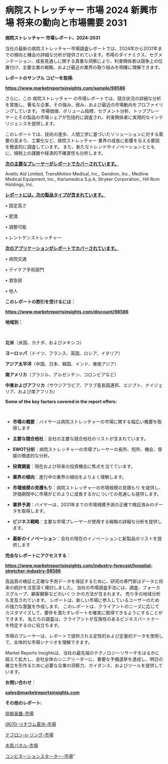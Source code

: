 # 病院ストレッチャー 市場 2024 新興市場 将来の動向と市場需要 2031

<strong>病院ストレッチャー 市場レポート、2024-2031</strong>

当社の最新の病院ストレッチャー市場調査レポートでは、2024年から2031年までの傾向と機会の詳細な分析が提供されています。市場のダイナミクス、セグメンテーション、成長見通しに関する貴重な洞察により、利害関係者は競争上の位置付け、主要企業の戦略、および最近の業界の取り組みを明確に理解できます。



<strong>レポートのサンプル コピーを取得:</strong> <a href=https://www.marketreportsinsights.com/sample/98586>

<strong><u>https://www.marketreportsinsights.com/sample/98586</u></strong></a>

さらに、この 病院ストレッチャー の市場レポートでは、競合状況の詳細な分析を実施し、著名な企業、その強み、弱み、および最近の市場動向をプロファイリングしています。 市場価値、ボリューム指標、セグメント分析、トッププレーヤーとその製品の市場シェアが包括的に調査され、利害関係者に実用的なインテリジェンスを提供します。

このレポートでは、技術の進歩、人間工学に基づいたソリューションに対する需要の高まり、工業化など、病院ストレッチャー 業界の成長に影響を与える要因を徹底的に調査しています。 また、新たなトレンドやイノベーションとともに、規制上の課題や経済的不確実性も分析します。



<strong><u>次の主要なプレーヤーがレポートでカバーされています。</u></strong>

Anetic Aid Limited, TransMotion Medical, Inc., Gendron, Inc., Medline Medical Equipment, Inc., Karismedica S.p.A, Stryker Corporation., Hill Rom Holdings, Inc.



<strong><u><b>レポートには、次の製品タイプが含まれています。</b></u></strong>

• 固定高さ

• 肥満

• 調整可能

• レントゲンストレッチャー



<strong><u><b>次のアプリケーションがレポートでカバーされています。</b></u></strong>

• 病院交通

• デイケア手術部門

• 救急部

• 他人



<strong><b>このレポートの割引を受けるには：</b></strong>

<a href=https://www.marketreportsinsights.com/discount/98586>

<strong><u>https://www.marketreportsinsights.com/discount/98586</u></strong></a>



<strong>地域別：</strong>

<strong> </strong>



<strong>北米</strong>（米国、カナダ、およびメキシコ）



<strong>ヨーロッパ</strong>（ドイツ、フランス、英国、ロシア、イタリア）



<strong>アジア太平洋</strong>（中国、日本、韓国、インド、東南アジア）



<strong>南アメリカ</strong>（ブラジル、アルゼンチン、コロンビアなど）



<strong>中東およびアフリカ</strong>（サウジアラビア、アラブ首長国連邦、エジプト、ナイジェリア、および南アフリカ）



<strong>Some of the key factors covered in the report offers:</strong>

<strong> </strong>
<ul>
  <li>

<strong>市場の概要</strong>：バイヤーは病院ストレッチャーの市場に関する幅広い概要を取得します</li>
  <li>

<strong>主要な競合他社</strong>：会社の主要な競合他社のリストが含まれています。</li>
  <li>

<strong>SWOT分析</strong>：病院ストレッチャーの市場プレーヤーの長所、短所、機会、脅威の徹底的な分析。</li>
  <li>

<strong>投資調査</strong>：現在および将来の投資機会に焦点を当てています。</li>
  <li>

<strong>業界の傾向</strong>：進行中の業界の傾向をよりよく理解します。</li>
  <li>

<strong>市場規模の見積もり</strong>：病院ストレッチャーの市場規模の見積もり を提供し、評価期間中に市場がどのように成長するかについての見通しも提供します。</li>
  <li>

<strong>業界予測</strong>：バイヤーは、2031年までの市場規模予測の正確で検証済みのデータを取得します。</li>
  <li>

<strong>ビジネス戦略</strong>：主要な市場プレーヤーが使用する戦略の詳細な分析を提供します。</li>
  <li>

<strong>最新のイノベーション</strong>：会社の現在のイノベーションと新製品のリストを提供します</li>
</ul>


<strong>完全なレポートにアクセスする</strong>：

<a href=https://www.marketreportsinsights.com/industry-forecast/hospital-stretcher-industry-98586>

<strong><u>https://www.marketreportsinsights.com/industry-forecast/hospital-stretcher-industry-98586</u></strong></a>

高品質の検証と正確な予測データを保証するために、研究の専門家はデータと将来の統計を注意深く検討しました。 当社の市場調査手法には、調査、フォーカスグループ、顧客観察などのいくつ かの方法が含まれます。 売り手の地域分析も言及されています。 レポートは、新しい市場に参入しているユーザーのための強力な基盤を作成します。 このレポートは、クライアントのニーズに応じてカスタマイズして、要件を満たすレポートを確実に取得できるようにすることができます。 私たちの調査は、クライアントが互換性のあるビジネスパートナーを特定するのに役立ちます。

市場のプレーヤーは、レポートで提供される定性的および定量的データを使用して、全体的な市場シナリオを理解できます。

Market Reports Insightsは、当社の最先端のテクノロジーリサーチをはるかに超えて拡大し、会社全体のシニアリーダーに、重要な予備選挙を達成し、明日の確立を形作るために必要な企業の洞察力、ガイダンス、およびツールを提供しています。



<strong><b>お問い合わせ</b></strong>：

<a href=mailto:sales@marketreportsinsights.com>

<strong><u>sales@marketreportsinsights.com</u></strong></a>



<strong>その他のレポート:</strong>

<a href=https://www.linkedin.com/pulse/徐脈装置-市場-2030-年までの需要に焦点を当てた-2023-年調査レポート-ehnpf/>徐脈装置-市場</a>

<a href=https://www.linkedin.com/pulse/i9070-リチウム電池-市場-2023-競争分析と事業成長-2030-uzknf/>i9070-リチウム電池-市場</a>

<a href=https://www.linkedin.com/pulse/テフロン-o-リング-市場-2023-競争分析と事業成長-2030-pr-news-hub-dvhif/>テフロン-o-リング-市場</a>

<a href=https://www.linkedin.com/pulse/木質パネル-市場-2023-競争分析と事業成長-2030-analytics-achievers-24-analysis-5ogzc/>木質パネル-市場</a>

<a href=https://www.linkedin.com/pulse/コンビネーションスターター-市場-2023-推進要因と成長機会-2030-xzlqf/>コンビネーションスターター-市場</a>"
